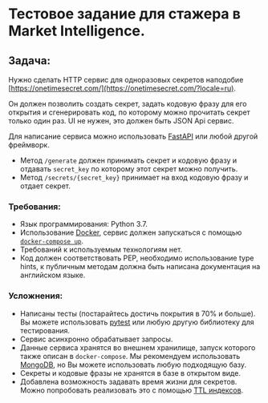 # Тестовое задание для стажера в Market Intelligence.

## Задача:

Нужно сделать HTTP сервис для одноразовых секретов наподобие [https://onetimesecret.com/](https://onetimesecret.com/?locale=ru).

Он должен позволить создать секрет, задать кодовую фразу для его открытия и cгенерировать код, по которому можно прочитать секрет только один раз. UI не нужен, это должен быть JSON Api сервис.

Для написание сервиса можно использовать [FastAPI](https://github.com/tiangolo/fastapi) или любой другой фреймворк.

- Метод `/generate` должен принимать секрет и кодовую фразу и отдавать `secret_key` по которому этот секрет можно получить.
- Метод `/secrets/{secret_key}` принимает на вход кодовую фразу и отдает секрет.

### Требования:

- Язык программирования: Python 3.7.
- Использование [Docker](https://www.docker.com), сервис должен запускаться с помощью [`docker-compose up`](https://docs.docker.com/compose/reference/up/).
- Требований к используемым технологиям нет.
- Код должен соответствовать PEP, необходимо использование type hints, к публичным методам должна быть написана документация на английском языке.

### Усложнения:

- Написаны тесты (постарайтесь достичь покрытия в 70% и больше). Вы можете использовать [pytest](https://docs.pytest.org/en/latest/) или любую другую библиотеку для тестирования.
- Сервис асинхронно обрабатывает запросы.
- Данные сервиса хранятся во внешнем хранилище, запуск которого также описан в `docker-compose`. Мы рекомендуем использовать [MongoDB](https://www.mongodb.com), но Вы можете использовать любую подходящую базу.
- Секреты и кодовые фразы не хранятся в базе в открытом виде.
- Добавлена возможность задавать время жизни для секретов. Можно попробовать реализовать это с помощью [TTL индексов](https://docs.mongodb.com/manual/core/index-ttl/).
